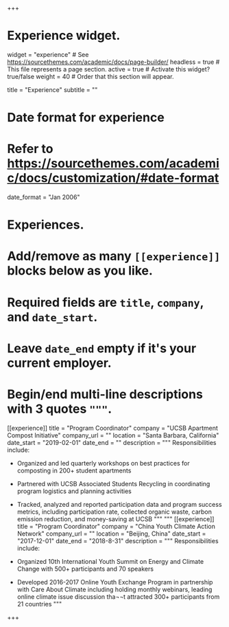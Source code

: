 +++
# Experience widget.
widget = "experience"  # See https://sourcethemes.com/academic/docs/page-builder/
headless = true  # This file represents a page section.
active = true  # Activate this widget? true/false
weight = 40  # Order that this section will appear.

title = "Experience"
subtitle = ""

# Date format for experience
#   Refer to https://sourcethemes.com/academic/docs/customization/#date-format
date_format = "Jan 2006"

# Experiences.
#   Add/remove as many `[[experience]]` blocks below as you like.
#   Required fields are `title`, `company`, and `date_start`.
#   Leave `date_end` empty if it's your current employer.
#   Begin/end multi-line descriptions with 3 quotes `"""`.
[[experience]]
  title = "Program Coordinator"
  company = "UCSB Apartment Compost Initiative"
  company_url = ""
  location = "Santa Barbara, California"
  date_start = "2019-02-01"
  date_end = ""
  description = """
  Responsibilities include:
  
*	Organized and led quarterly workshops on best practices for composting in 200+ student apartments 
*	Partnered with UCSB Associated Students Recycling in coordinating program logistics and planning activities
*	Tracked, analyzed and reported participation data and program success metrics, including participation rate, collected organic waste, carbon emission reduction, and money-saving at UCSB
 """
 """
[[experience]]
  title = "Program Coordinator"
  company = "China Youth Climate Action Network"
  company_url = ""
  location = "Beijing, China"
  date_start = "2017-12-01"
  date_end = "2018-8-31"
  description = """
  Responsibilities include:
  
*	Organized 10th International Youth Summit on Energy and Climate Change with 500+ participants and 70 speakers
*	Developed 2016-2017 Online Youth Exchange Program in partnership with Care About Climate including holding monthly webinars, leading online climate issue discussion tha¬¬t attracted 300+ participants from 21 countries
  """
 

+++
